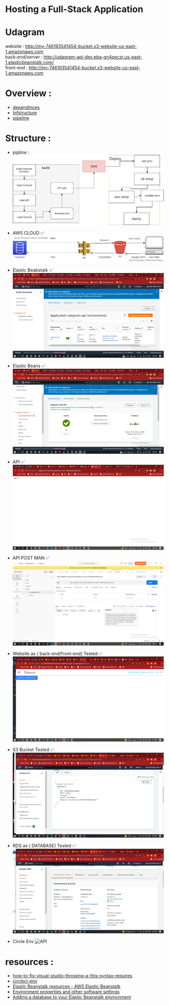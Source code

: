 # Hosting a Full-Stack Application



# Udagram

website : http://my-746193541454-bucket.s3-website-us-east-1.amazonaws.com
<br>
back-end/server : http://udagram-api-dev.eba-gn4peczr.us-east-1.elasticbeanstalk.com/
<br>
front-end : http://my-746193541454-bucket.s3-website-us-east-1.amazonaws.com

# Overview :
- [dependinces](docs/dependinces.md.md)  
- [Infstructure](docs/Infstructure.md)
- [pipeline](docs/.pipeline.md)


# Structure :
-  pipline :
 ![pipline](/screenshot/pipline.jpg)

-  AWS CLOUD ✅ 
  ![aws_cloud](/screenshot/AWS_Cloud.jpg)

-  Elastic Beabstalk ✅  
  ![RDS](/screenshot/Screenshot%20(10).png)

-  Elastic Beans  ✅  
  ![aws_cloud](/screenshot/Screenshot%20(11).png)

- API ✅
  ![API](/screenshot/Screenshot%20(13).png)

-  API POST MAN ✅
  ![API](/screenshot/Screenshot%20(14).png)

- Website as ( back-end/front-end) Tested ✅
  ![API](/screenshot/Screenshot%20(15).png)

- S3 Bucket  Tested ✅
  ![API](/screenshot/Screenshot%20(16).png)

- RDS as ( DATABASE) Tested ✅
  ![API](/screenshot/Screenshot%20(17).png)
  
- Circle Env 
  ![API](/screenshot/Screenshot%20(20).png)

# resources :
- [how-to-fix-visual-studio-throwing-a-this-syntax-requires](https://www.koskila.net/how-to-fix-visual-studio-throwing-a-this-syntax-requires-an-imported-helper-named-__spreadarray-which-does-not-exist-in-tslib-consider-upgrading-your-version-of-tslib/)  
- [circleci-env](https://app.circleci.com/settings/project/github/Turria101/udagram-api/environment-variables?return-to=https%3A%2F%2Fapp.circleci.com%2Fpipelines%2Fgithub%2FTurria101%2Fudagram-api%3Ffilter%3Dmine)  
- [Elastic Beanstalk resources - AWS Elastic Beanstalk](https://docs.aws.amazon.com/elasticbeanstalk/latest/dg/RelatedResources.html?icmpid=docs_elasticbeanstalk_console)  
- [Environment properties and other software settings](https://docs.aws.amazon.com/elasticbeanstalk/latest/dg/environments-cfg-softwaresettings.html?icmpid=docs_elasticbeanstalk_console)  
- [Adding a database to your Elastic Beanstalk environment](https://docs.aws.amazon.com/elasticbeanstalk/latest/dg/using-features.managing.db.html)  

